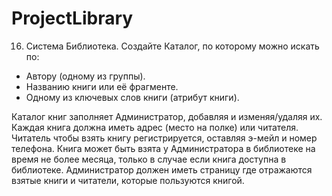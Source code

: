 # ProjectLibrary

16. Система Библиотека. Создайте Каталог, по которому можно искать по:
- Автору (одному из группы).
- Названию книги или её фрагменте.
- Одному из ключевых слов книги (атрибут книги).

Каталог книг заполняет Администратор, добавляя и изменяя/удаляя их.
Каждая книга должна иметь адрес (место на полке) или читателя. Читатель
чтобы взять книгу регистрируется, оставляя э-мейл и номер телефона. Книга
может быть взята у Администратора в библиотеке на время не более месяца,
только в случае если книга доступна в библиотеке. Администратор должен
иметь страницу где отражаются взятые книги и читатели, которые
пользуются книгой.
